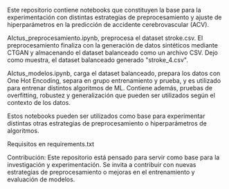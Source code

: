 Este repositorio contiene notebooks que constituyen la base para la experimentación con distintas estrategias de preprocesamiento y ajuste de hiperparámetros en la predicción de accidente cerebrovascular (ACV).

AIctus_preprocesamiento.ipynb, preprocesa el dataset stroke.csv. El preprocesamiento finaliza con la generación de datos sintéticos mediante CTGAN y almacenando el dataset balanceado como un archivo CSV. 
Dejo como muestra, el dataset balanceado generado "stroke_4.csv".

AIctus_modelos.ipynb, carga el dataset balanceado, prepara los datos con One Hot Encoding, separa en grupo entrenamiento y prueba, y es utilizado para entrenar distintos algoritmos de ML. Contiene además, pruebas de overfitting, robustez y generalización que pueden ser utilizados según el contexto de los datos.

Estos notebooks pueden ser utilizados como base para experimentar distintas otras estrategias de preprocesamiento o hiperparámetros de algoritmos.

Requisitos en requirements.txt

Contribución:
Este repositorio está pensado para servir como base para la investigación y experimentación. Se invita a contribuir con nuevas estrategias de preprocesamiento o mejoras en el entrenamiento y evaluación de modelos.

